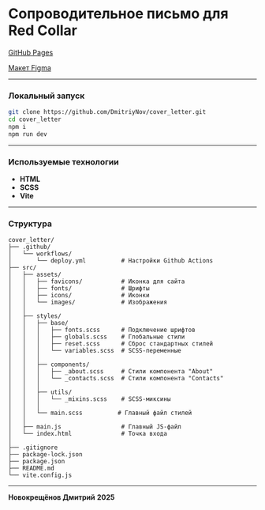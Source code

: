 # Сопроводительное письмо для Red Collar

[GitHub Pages](https://dmitriynov.github.io/cover_letter/)

[Макет Figma](https://www.figma.com/design/Fun0vhkMs0o7NTLPNug1Rk/%D0%A2%D0%B5%D1%81%D1%82%D0%BE%D0%B2%D0%BE%D0%B5-%D0%B4%D0%BB%D1%8F-%D1%84%D1%80%D0%BE%D0%BD%D1%82-%D1%88%D0%BA%D0%BE%D0%BB%D1%8B?node-id=64-189&t=2mV2HYhPgVd1Uf8z-0)

---

### Локальный запуск

```bash
git clone https://github.com/DmitriyNov/cover_letter.git
cd cover_letter
npm i
npm run dev
```

---

### Используемые технологии

- **HTML**
- **SCSS**
- **Vite**

---

### Структура

```
cover_letter/
├── .github/
│   └── workflows/
│       └── deploy.yml          # Настройки Github Actions
├── src/
│   ├── assets/
│   │   ├── favicons/           # Иконка для сайта
│   │   ├── fonts/              # Шрифты
│   │   ├── icons/              # Иконки
│   │   └── images/             # Изображения
│   │
│   ├── styles/
│   │   ├── base/
│   │   │   ├── fonts.scss      # Подключение шрифтов
│   │   │   ├── globals.scss    # Глобальные стили
│   │   │   ├── reset.scss      # Сброс стандартных стилей
│   │   │   └── variables.scss  # SCSS-переменные
│   │   │
│   │   ├── components/
│   │   │   ├── _about.scss     # Стили компонента "About"
│   │   │   └── _contacts.scss  # Стили компонента "Contacts"
│   │   │
│   │   ├── utils/
│   │   │   └── _mixins.scss    # SCSS-миксины
│   │   │
│   │   └── main.scss          # Главный файл стилей
│   │
│   ├── main.js                 # Главный JS-файл
│   └── index.html              # Точка входа
│
├── .gitignore
├── package-lock.json
├── package.json
├── README.md
└── vite.config.js
```

---

**Новокрещёнов Дмитрий**
**2025**
